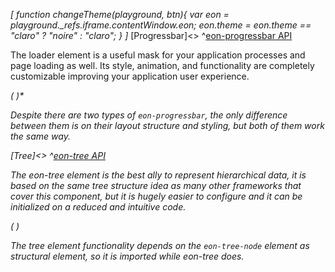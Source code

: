 *[
  function changeTheme(playground, btn){
    var eon = playground._refs.iframe.contentWindow.eon;
    eon.theme = eon.theme == "claro" ? "noire" : "claro";
  }
]*
[Progressbar]<>
^[eon-progressbar API](#!version=latest&mode=api&file=ui%2Feon-progressbar%2Feon-progressbar.html)


The loader element is a useful mask for your application processes and page loading as well. Its style, animation, and functionality are completely customizable improving your application user experience.

*(
<doc-playground label="Progress bar" format="true" html="true" js="true" css="true" selector="body" format="true">
  <template type="html-head">
    <script src='framework/doc-eon/eon/eon.js'></script>
    <script>
      eon.themeSchema = {
        claro: ["eon-progressbar"]
      }
    </script>
    <script>
      eon.import([  
        'framework/doc-eon/eon/ui/eon-progressbar',
        'framework/doc-eon/eon/ui/eon-button',
        'framework/doc-eon/custom/doc-playground/doc-showcase'
      ])
    </script>
    <style>
      doc-showcase .doc-showcase-label {
          display: none;
      }
    </style>
  </template>
  <template type="html-body">
    <doc-showcase label="Loader">
      <eon-progressbar id="d-l1" class="loader page-loader" duration="1000" effect="linear">
      </eon-progressbar>
      <div class="loader-btn-container">
        <eon-button class="btn" value="Run page loader" onclick="runLoader()"></eon-button>
      </div>
    </doc-showcase>
    <doc-showcase label="Progress ease">
      <eon-progressbar id="d-l4" type="progress" effect="ease" bar-color="#b36a6a"   class="loader progress" duration="1000">
      </eon-progressbar>
      <div class="loader-btn-container">
        <eon-button class="btn" value="Run progress bar" onclick="runEaseProgress()"></eon-button>
      </div>
    </doc-showcase>
  </template>
  <template type="js">
     eon.onReady(function () {
        //** Showcase resize fix
        // Iframe content loaded monitoring
        eon.triggerCallback("onLoaded", window.frameElement);
        document.body.setAttribute("theme", "claro");
        //**
        runLoader();
        runEaseProgress()
      });

      function runLoader(l1) {
        var l1 = document.querySelector("#d-l1");
        l1.animate(0, 0);
        l1.animate(1);
      }

      function runEaseProgress() {
        var l4 = document.querySelector("#d-l4");
        l4.animate(0, 0);
        l4.animate(1, 2000);
      }
  </template>
  <template type="css">
    .loader {
      height: 5px !important;
      width: 100% !important;
    }
    .progress {
      position: relative;
      height: 15px !important;
      width: 100% !important;
      margin-right: auto;
    }
    .loader-btn-container {
      width: 100%;
      height: 100px;
      margin-right: auto;
      display: flex;
      align-items: flex-end;
    }
  </template>
  <template type="footer">
    {"button":{"action":"changeTheme", "icon":"theme"}}
  </template>
</doc-playground>
)*

Despite there are two types of `eon-progressbar`, the only difference between them is on their layout structure and styling, but both of them work the same way.


[Tree]<>
^[eon-tree API](#!version=latest&mode=api&file=ui%2Feon-tree%2Feon-tree.html)


The eon-tree element is the best ally to represent hierarchical data, it is based on the same tree structure idea as many other frameworks that cover this component, but it is hugely easier to configure and it can be initialized on a reduced and intuitive code. 

*(
<doc-playground label="File manager" format="true" html="true" js="true" css="true" selector="body" format="true">
  <template type="html-head">
    <script src='framework/doc-eon/eon/eon.js'></script>
    <script>
      eon.themeSchema = {
        claro: ["eon-tree", "eon-tree-node"]
      }
    </script>
    <script>
      eon.import([  
        'framework/doc-eon/eon/ui/eon-tree',
        'framework/doc-eon/custom/doc-playground/doc-showcase'
      ])
    </script>
    <style>
      doc-showcase .doc-showcase-label {
        display: none;
      }
      doc-showcase .doc-showcase-content {
        width: 100%;
      }
    </style>
  </template>
   <template type="html-body">
    <doc-showcase>
      <eon-tree icons="all" drag="true">
        <eon-tree-node name="dir" path="dir"></eon-tree-node>
        <eon-tree-node type="file" name="file1" path="file1"></eon-tree-node>
        <eon-tree-node path="dir2/dir2.1/dir2.1.1"></eon-tree-node>
        <eon-tree-node type="file" path="dir3/dir2.1/dir2.1.1/dir2.1.1.1/file2"></eon-tree-node>
     </eon-tree>
    </doc-showcase>
  </template>
  <template type="footer">
    {"button":{"action":"changeTheme", "icon":"theme"}}
  </template>
</doc-playground>
)*

The tree element functionality depends on the `eon-tree-node` element as structural element, so it is imported while eon-tree does.


